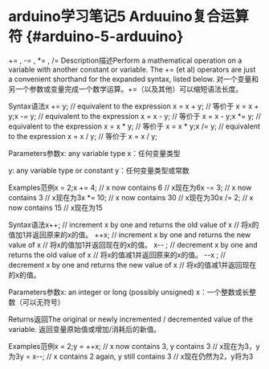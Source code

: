 # arduino学习笔记5 Arduuino复合运算符 {#arduino-5-arduuino}

+= , -= , *= , /= Description描述Perform a mathematical operation on a variable with another constant or variable. The += (et al) operators are just a convenient shorthand for the expanded syntax, listed below. 对一个变量和另一个参数或变量完成一个数学运算。+=（以及其他）可以缩短语法长度。

Syntax语法x += y;   // equivalent to the expression x = x + y;          // 等价于 x = x + y;x -= y;   // equivalent to the expression x = x - y;           // 等价于 x = x - y;x *= y;   // equivalent to the expression x = x * y;           // 等价于 x = x * y;x /= y;   // equivalent to the expression x = x / y;           // 等价于 x = x / y;

Parameters参数x: any variable type x：任何变量类型

y: any variable type or constant y：任何变量类型或常数

Examples范例x = 2;x += 4;      // x now contains 6             // x现在为6x -= 3;      // x now contains 3             // x现在为3x *= 10;     // x now contains 30             // x现在为30x /= 2;      // x now contains 15             // x现在为15

Syntax语法x++; // increment x by one and returns the old value of x      // 将x的值加1并返回原来的x的值。    ++x; // increment x by one and returns the new value of x      // 将x的值加1并返回现在的x的值。   x-- ;   // decrement x by one and returns the old value of x       // 将x的值减1并返回原来的x的值。   --x ;   // decrement x by one and returns the new value of x        // 将x的值减1并返回现在的x的值。

Parameters参数x: an integer or long (possibly unsigned) x：一个整数或长整数（可以无符号）

Returns返回The original or newly incremented / decremented value of the variable. 返回变量原始值或增加/消耗后的新值。

Examples范例x = 2;y = ++x;      // x now contains 3, y contains 3              // x现在为3，y为3y = x--;      // x contains 2 again, y still contains 3              // x现在仍然为2，y将为3